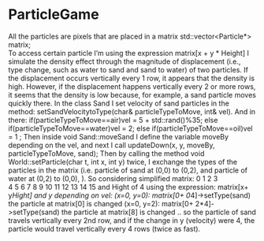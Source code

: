 # ParticleGame
All the particles are pixels that are placed in a matrix std::vector<Particle*> matrix;  
To access certain particle I’m using the expression matrix[x + y * Height]
I simulate the density effect through the magnitude of displacement (i.e., type change, such as water to sand and sand to water) of two particles. If the displacement occurs vertically every 1 row, it appears that the density is high. However, if the displacement happens vertically every 2 or more rows, it seems that the density is low because, for example, a sand particle moves quickly there.
In the class Sand I set velocity of sand particles in the method: setSandVelocitytoType(char& particleTypeToMove, int& vel). And in there: 
    if(particleTypeToMove==air)vel = 5 + std::rand()%35;
    else if(particleTypeToMove==water)vel = 2;
    else if(particleTypeToMove==oil)vel = 1  ;
Then inside void Sand::moveSand I define the variable moveBy depending on the vel, and next I call updateDown(x, y, moveBy, particleTypeToMove, sand);
Then by calling the method void World::setParticle(char t, int x, int y) twice, I exchange the types of the particles in the matrix (i.e. particle of sand at (0,0) to (0,2), and particle of water at (0,2) to (0,0),  ).
So considering simplified matrix:
0   1  2  3  
4   5  6  7
8   9 10 11
12 13 14 15
and Hight of 4
using the expression: matrix[x+ y*Hight] and y depending on vel:
(x=0, y=0):
matrix[0+ 0*4]->setType(sand) the particle at matrix[0] is changed
(x=0, y=2):
matrix[0+ 2*4]->setType(sand) the particle at matrix[8] is changed
.. so the particle of sand travels vertically every 2nd row, and if the change in y (velocity) were 4, the particle would travel vertically every 4 rows (twice as fast).

